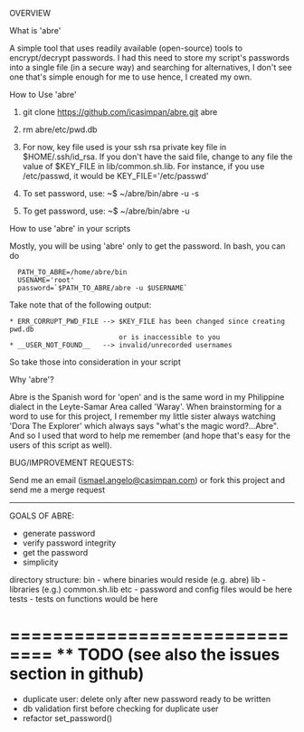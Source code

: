 OVERVIEW

What is 'abre'

A simple tool that uses readily available (open-source) tools to encrypt/decrypt passwords.
I had this need to store my script's passwords into a single file (in a secure way) and 
searching for alternatives, I don't see one that's simple enough for me to use hence, I 
created my own.


How to Use 'abre'

 1. git clone https://github.com/icasimpan/abre.git abre
 2. rm abre/etc/pwd.db
 3. For now, key file used is your ssh rsa private key file in $HOME/.ssh/id_rsa.
    If you don't have the said file, change to any file the value of $KEY_FILE in 
    lib/common.sh.lib. For instance, if you use /etc/passwd, it would be 
         KEY_FILE='/etc/passwd'
 4. To set password, use:
      ~$ ~/abre/bin/abre -u <username> -s
 
 5. To get password, use:
      ~$ ~/abre/bin/abre -u <username>

How to use 'abre' in your scripts

  Mostly, you will be using 'abre' only to get the password. In bash, you can do

      PATH_TO_ABRE=/home/abre/bin
      USENAME='root'
      password=`$PATH_TO_ABRE/abre -u $USERNAME`
  
  Take note that of the following output:

    * ERR_CORRUPT_PWD_FILE --> $KEY_FILE has been changed since creating pwd.db
                               or is inaccessible to you 
    * __USER_NOT_FOUND__   --> invalid/unrecorded usernames

  So take those into consideration in your script
  

Why 'abre'?

Abre is the Spanish word for 'open' and is the same word in my Philippine dialect in the
Leyte-Samar Area called 'Waray'. When brainstorming for a word to use for this project, 
I remember my little sister always watching 'Dora The Explorer' which always says 
"what's the magic word?...Abre". And so I used that word to help me remember (and hope 
that's easy for the users of this script as well).
 

BUG/IMPROVEMENT REQUESTS:

Send me an email (ismael.angelo@casimpan.com) or fork this project and send me a merge 
request

-------------------------------------------------------

GOALS OF ABRE:
  * generate password
  * verify password integrity
  * get the password
  * simplicity
  
directory structure:
 bin - where binaries would reside (e.g. abre)
 lib - libraries (e.g.) common.sh.lib
 etc - password and config files would be here
 tests - tests on functions would be here


==============================
** TODO (see also the issues section in github)
==============================
 * duplicate user: delete only after new password ready to be written
 * db validation first before checking for duplicate user
 * refactor set_password()
